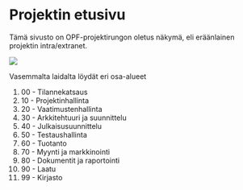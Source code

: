 # Projektin etusivu


Tämä sivusto on OPF-projektirungon oletus näkymä, eli eräänlainen projektin intra/extranet.

![](https://openclipart.org/image/300px/svg_to_png/185078/oldmanreadsabook.png&disposition=attachment)

Vasemmalta laidalta löydät eri osa-alueet 

1. 00 - Tilannekatsaus
2. 10 - Projektinhallinta
3. 20 - Vaatimustenhallinta
4. 30 - Arkkitehtuuri ja suunnittelu
5. 40 - Julkaisusuunnittelu
6. 50 - Testaushallinta
7. 60 - Tuotanto
8. 70 - Myynti ja markkinointi
9. 80 - Dokumentit ja raportointi
10. 90 - Laatu
11. 99 - Kirjasto
